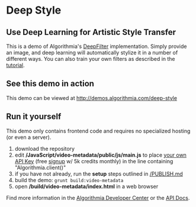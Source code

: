 # Deep Style

## Use Deep Learning for Artistic Style Transfer

This is a demo of Algorithmia's [DeepFilter](https://algorithmia.com/algorithms/deeplearning/DeepFilter) implementation.  Simply provide an image, and deep learning will automatically stylize it in a number of different ways.  You can also train your own filters as described in the [tutorial](http://blog.algorithmia.com/training-style-transfer-models/?ref=ghsamples).

## See this demo in action

This demo can be viewed at http://demos.algorithmia.com/deep-style

## Run it yourself

This demo only contains frontend code and requires no specialized hosting (or even a server).
1. download the repository
2. edit **/JavaScript/video-metadata/public/js/main.js** to place [your own API Key](https://algorithmia.com/user#credentials) (free [signup](https://algorithmia.com/?invite=ghsamples) w/ 5k credits monthly) in the line containing "Algorithmia.client()"
4. if you have not already, run the **setup** steps outlined in [/PUBLISH.md](../../PUBLISH.md)
5. build the demo: `grunt build:video-metadata`
6. open **/build/video-metadata/index.html** in a web browser

Find more information in the [Algorithmia Developer Center](http://developers.algorithmia.com) or the [API Docs](http://docs.algorithmia.com/).

